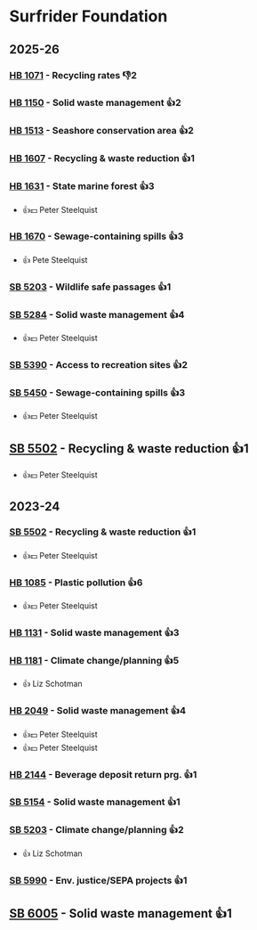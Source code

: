# Surfrider Foundation
## 2025-26

### [HB 1071](/bill/2025-26/hb/1071/) - Recycling rates  👎2 

### [HB 1150](/bill/2025-26/hb/1150/) - Solid waste management 👍2  

### [HB 1513](/bill/2025-26/hb/1513/) - Seashore conservation area 👍2  

### [HB 1607](/bill/2025-26/hb/1607/) - Recycling & waste reduction 👍1  

### [HB 1631](/bill/2025-26/hb/1631/) - State marine forest 👍3  
* 👍💵 Peter Steelquist

### [HB 1670](/bill/2025-26/hb/1670/) - Sewage-containing spills 👍3  
* 👍 Pete Steelquist

### [SB 5203](/bill/2025-26/sb/5203/) - Wildlife safe passages 👍1  

### [SB 5284](/bill/2025-26/sb/5284/) - Solid waste management 👍4  
* 👍💵 Peter Steelquist

### [SB 5390](/bill/2025-26/sb/5390/) - Access to recreation sites 👍2  

### [SB 5450](/bill/2025-26/sb/5450/) - Sewage-containing spills 👍3  
* 👍💵 Peter Steelquist

## [SB 5502](/bill/2025-26/sb/5502/) - Recycling & waste reduction 👍1  
* 👍💵 Peter Steelquist

## 2023-24

### [SB 5502](/bill/2023-24/sb/5502/) - Recycling & waste reduction 👍1  
* 👍💵 Peter Steelquist

### [HB 1085](/bill/2023-24/hb/1085/) - Plastic pollution 👍6  
* 👍💵 Peter Steelquist

### [HB 1131](/bill/2023-24/hb/1131/) - Solid waste management 👍3  

### [HB 1181](/bill/2023-24/hb/1181/) - Climate change/planning 👍5  
* 👍 Liz Schotman

### [HB 2049](/bill/2023-24/hb/2049/) - Solid waste management 👍4  
* 👍💵 Peter Steelquist
* 👍💵 Peter Steelquist

### [HB 2144](/bill/2023-24/hb/2144/) - Beverage deposit return prg. 👍1  

### [SB 5154](/bill/2023-24/sb/5154/) - Solid waste management 👍1  

### [SB 5203](/bill/2023-24/sb/5203/) - Climate change/planning 👍2  
* 👍 Liz Schotman

### [SB 5990](/bill/2023-24/sb/5990/) - Env. justice/SEPA projects 👍1  

## [SB 6005](/bill/2023-24/sb/6005/) - Solid waste management 👍1  
